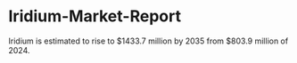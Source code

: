 # Iridium-Market-Report
Iridium is estimated to rise to $1433.7 million by 2035 from $803.9 million of 2024. 
